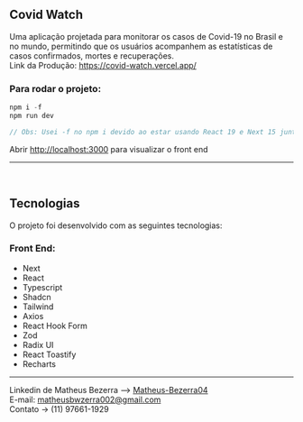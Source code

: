 ## Covid Watch

Uma aplicação projetada para monitorar os casos de Covid-19 no Brasil e no mundo, permitindo que os usuários acompanhem as estatísticas de casos confirmados, mortes e recuperações.
<br>
Link da Produção: <a href="https://covid-watch.vercel.app/">https://covid-watch.vercel.app/</a> 

### Para rodar o projeto:

```javascript
npm i -f
npm run dev

// Obs: Usei -f no npm i devido ao estar usando React 19 e Next 15 junto do Shadcn que ainda não está 100% otimizado para essa versão do React, ele recomenda em alguns componentes usar o -f
```

Abrir [http://localhost:3000](http://localhost:3000) para visualizar o front end

<hr><br>

<!-- Vídeo GIF (Em breve) -->

## Tecnologias

O projeto foi desenvolvido com as seguintes tecnologias:

### Front End:
- Next
- React
- Typescript
- Shadcn
- Tailwind
- Axios
- React Hook Form
- Zod
- Radix UI
- React Toastify
- Recharts

---

Linkedin de Matheus Bezerra --> <a href="https://www.linkedin.com/in/matheus-bezerra04/">Matheus-Bezerra04</a> <br />
E-mail: <a  href="malito:matheusbwzerra002@gmail.com">matheusbwzerra002@gmail.com</a>
<br />
Contato -> (11) 97661-1929

